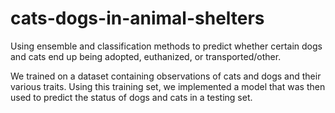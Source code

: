 # cats-dogs-in-animal-shelters
Using ensemble and classification methods to predict whether certain dogs and cats end up being adopted, euthanized, or transported/other.

We trained on a dataset containing observations of cats and dogs and their various traits.  Using this training set, we implemented a model that was then used to predict the status of dogs and cats in a testing set.
